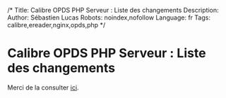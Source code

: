 /*
Title: Calibre OPDS PHP Serveur : Liste des changements
Description: 
Author: Sébastien Lucas
Robots: noindex,nofollow
Language: fr
Tags: calibre,ereader,nginx,opds,php
*/
# Calibre OPDS PHP Serveur : Liste des changements

Merci de la consulter [ici](https://github.com/seblucas/cops/releases).